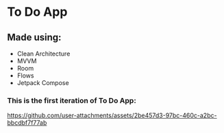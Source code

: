 # To Do App

## Made using:
- Clean Architecture
- MVVM
- Room
- Flows
- Jetpack Compose

### This is the first iteration of To Do App:

https://github.com/user-attachments/assets/2be457d3-97bc-460c-a2bc-bbcdbf7f77ab

